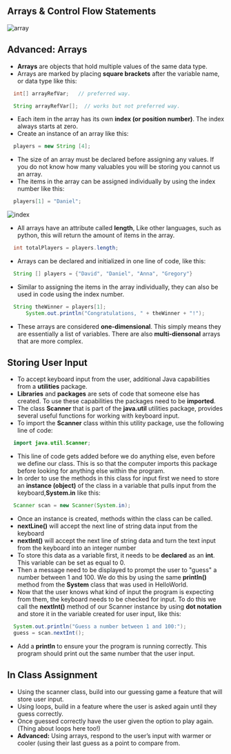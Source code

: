 ## Arrays & Control Flow Statements

![array](https://raw.githubusercontent.com/compagnb/IntroToObjectOrientedProgramming-Java/master/imgs/array.png)

## Advanced: Arrays
* **Arrays** are objects that hold multiple values of the same data type.
* Arrays are marked by placing **square brackets** after the variable name, or data type like this:
```java
  int[] arrayRefVar;   // preferred way.

  String arrayRefVar[];  // works but not preferred way.
```
* Each item in the array has its own **index (or position number)**. The index always starts at zero.
* Create an instance of an array like this:
```java
  players = new String [4];
```
* The size of an array must be declared before assigning any values. If you do not know how many valuables you will be storing you cannot us an array.
* The items in the array can be assigned individually by using the index number like this:
```java
  players[1] = "Daniel";
```

![index](https://raw.githubusercontent.com/compagnb/IntroToObjectOrientedProgramming-Java/master/imgs/index.png)

* All arrays have an attribute called **length**, Like other languages, such as python, this will return the amount of items in the array.
```java
  int totalPlayers = players.length;
```
* Arrays can be declared and initialized in one line of code, like this:
```java
  String [] players = {"David", "Daniel", "Anna", "Gregory"}
```
* Similar to assigning the items in the array individually, they can also be used in code using the index number.
```java
  String theWinner = players[1];
      System.out.println("Congratulations, " + theWinner + "!");
```
* These arrays are considered **one-dimensional**. This simply means they are essentially a list of variables. There are also **multi-diensonal** arrays that are more complex.


## Storing User Input
* To accept keyboard input from the user, additional Java capabilities from a **utilities** package.
* **Libraries** and **packages** are sets of code that someone else has created. To use these capabilities the packages need to be **imported**.
* The class **Scanner** that is part of the **java.util** utilities package, provides several useful functions for working with keyboard input.
* To import the **Scanner** class within this utility package, use the following line of code:
```java
  import java.util.Scanner;
```
* This line of code gets added before we do anything else, even before we define our class. This is so that the computer imports this package before looking for anything else within the program.
* In order to use the methods in this class for input first we need to store an **instance (object)** of the class in a variable that pulls input from the keyboard,**System.in** like this:
```java
  Scanner scan = new Scanner(System.in);
```
* Once an instance is created, methods within the class can be called.
* **nextLine()** will accept the next line of string data input from the keyboard
* **nextInt()** will accept the next line of string data and turn the text input from the keyboard into an integer number
* To store this data as a variable first, it needs to be **declared** as an **int**. This variable can be set as equal to 0.
* Then a message need to be displayed to prompt the user to "guess" a number between 1 and 100. We do this by using the same **println()** method from the **System** class that was used in HelloWorld.
* Now that the user knows what kind of input the program is expecting from them, the keyboard needs to be checked for input. To do this we call the **nextInt()** method of our Scanner instance by using **dot notation** and store it in the variable created for user input, like this:
```java
  System.out.println("Guess a number between 1 and 100:");
  guess = scan.nextInt();
```
* Add a **println** to ensure your the program is running correctly. This program should print out the same number that the user input.



## In Class Assignment
* Using the scanner class, build into our guessing game a feature that will store user input.
* Using loops, build in a feature where the user is asked again until they guess correctly.
* Once guessed correctly have the user given the option to play again. (Thing about loops here too!)
* **Advanced:**  Using arrays, respond to the user’s input with warmer or cooler (using their last guess as a point to compare from.
